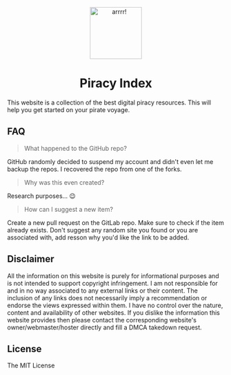 <div align="center">
  <a href="https://piracyops.now.sh"><img width="120" src="https://piracyops.now.sh/img/logo.svg" alt="arrrr!"></a>
  <br />
  <h1 align="center">Piracy Index</h1>
</div>

This website is a collection of the best digital piracy resources. This will help you get started on your pirate voyage.

## FAQ

> What happened to the GitHub repo?

GitHub randomly decided to suspend my account and didn't even let me backup the repos. I recovered the repo from one of the forks.

> Why was this even created?

Research purposes... :wink:

> How can I suggest a new item?

Create a new pull request on the GitLab repo. Make sure to check if the item already exists. Don't suggest any random site you found or you are associated with, add resson why you'd like the link to be added.

## Disclaimer

All the information on this website is purely for informational purposes and is not intended to support copyright infringement. I am not responsible for and in no way associated to any external links or their content. The inclusion of any links does not necessarily imply a recommendation or endorse the views expressed within them. I have no control over the nature, content and availability of other websites. If you dislike the information this website provides then please contact the corresponding website's owner/webmaster/hoster directly and fill a DMCA takedown request.

## License

The MIT License

